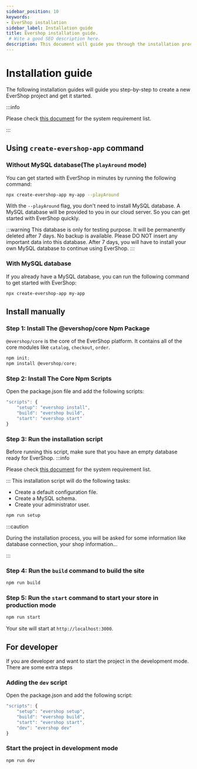 ```yaml
---
sidebar_position: 10
keywords:
- EverShop installation
sidebar_label: Installation guide
title: Evershop installation guide.
 # Wite a good SEO description here.
description: This document will guide you through the installation process of EverShop. The quick installation guide is also available to help you install EverShop template quickly.
---
```


# Installation guide

The following installation guides will guide you step-by-step to create a new EverShop project and get it started.

:::info

Please check [this document](/docs/development/getting-started/system-requirements) for the system requirement list.

:::
## Using `create-evershop-app` command
### Without MySQL database(The `playAround` mode) 
You can get started with EverShop in minutes by running the following command:
    
```bash
npx create-evershop-app my-app --playAround
```
With the `--playAround` flag, you don't need to install MySQL database. A MySQL database will be provided to you in our cloud server. So you can get started with EverShop quickly.

:::warning
This database is only for testing purpose. It will be permanently deleted after 7 days. No backup is available. Please DO NOT insert any important data into this database. After 7 days, you will have to install your own MySQL database to continue using EverShop.
:::

### With MySQL database
If you already have a MySQL database, you can run the following command to get started with EverShop:
    
```bash
npx create-evershop-app my-app
``` 

## Install manually

### Step 1: Install The @evershop/core Npm Package

`@evershop/core` is the core of the EverShop platform. It contains all of the core modules like `catalog`, `checkout`, `order`.


```js title="Install the @evershop/core Npm package"
npm init;
npm install @evershop/core;
```

### Step 2: Install The Core Npm Scripts

Open the package.json file and add the following scripts:

```js title="Add the core npm scripts"
"scripts": {
    "setup": "evershop install",
    "build": "evershop build",
    "start": "evershop start"
}
```

### Step 3: Run the installation script

Before running this script, make sure that you have an empty database ready for EverShop.
:::info

Please check [this document](/docs/development/getting-started/system-requirements) for the system requirement list.

:::
This installation script will do the following tasks:

- Create a default configuration file.
- Create a MySQL schema.
- Create your administrator user.

```js title="Installation script"
npm run setup
```

:::caution

During the installation process, you will be asked for some information like database connection, your shop information…

:::

### Step 4: Run the `build` command to build the site

```js title="Build the site"
npm run build
```

### Step 5: Run the `start` command to start your store in production mode

```js title="Start the site"
npm run start
```

Your site will start at `http://localhost:3000`.

## For developer

If you are developer and want to start the project in the development mode. There are some extra steps

### Adding the `dev` script

Open the package.json and add the following script:

```js title="Add the core dev script"
"scripts": {
    "setup": "evershop setup",
    "build": "evershop build",
    "start": "evershop start",
    "dev": "evershop dev"
}
```

### Start the project in development mode

```js title="Start the site in development mode"
npm run dev
```